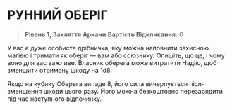 ﻿# РУННИЙ ОБЕРІГ

> **Рівень 1, Закляття Аркани**
> **Вартість Відкликання:** 0

У вас є дуже особиста дрібничка, яку можна наповнити захисною магією і тримати як оберіг — вам або союзнику. Опишіть, що це, і чому воно для вас важливе. Власник оберега може витратити Надію, щоб зменшити отриману шкоду на 1d8.

Якщо на кубику Оберега випаде 8, його сила вичерпується після зменшення шкоди цього разу. Його можна безкоштовно перезарядити під час наступного відпочинку.